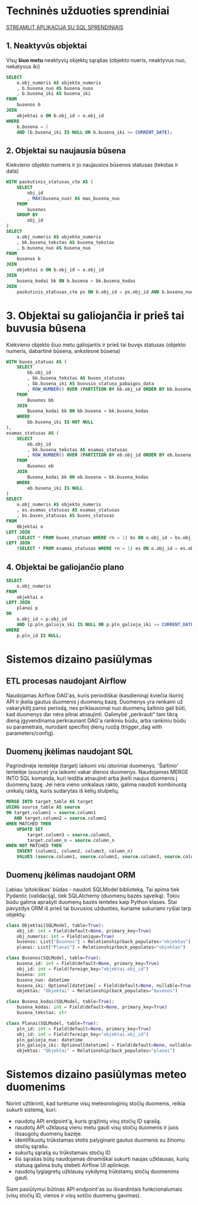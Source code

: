 # Techninės užduoties sprendiniai

[STREAMLIT APLIKACIJA SU SQL SPRENDINIAIS
](https://vytautaspliadis-sitingi-srcstremlit-app-fr6zhh.streamlit.app/)
## 1. Neaktyvūs objektai
Visų **šiuo metu** neaktyvių objektų sąrąšas (objekto nueris, neaktyvus nuo, nekatyvus iki)

```sql
SELECT 
    o.obj_numeris AS objekto_numeris
    , b.busena_nuo AS busena_nuos
    , b.busena_iki AS busena_iki
FROM 
    busenos b
JOIN 
    objektai o ON b.obj_id = o.obj_id
WHERE 
    b.busena = 2
    AND (b.busena_iki IS NULL OR b.busena_iki >= CURRENT_DATE);
```

## 2. Objektai su naujausia būsena
Kiekvieno objekto numeris ir jo naujausios būsenos statusas (tekstas ir data)

```sql
WITH paskutinis_statusas_cte AS (
    SELECT
        obj_id
        , MAX(busena_nuo) AS max_busena_nuo
    FROM
        busenos
    GROUP BY
        obj_id
)
SELECT
    o.obj_numeris AS objekto_numeris
    , bk.busena_tekstas AS busena_tekstas
    , b.busena_nuo AS busena_nuo
FROM
    busenos b
JOIN
    objektai o ON b.obj_id = o.obj_id
JOIN
    busena_kodai bk ON b.busena = bk.busena_kodas
JOIN
    paskutinis_statusas_cte ps ON b.obj_id = ps.obj_id AND b.busena_nuo = ps.max_busena_nuo;
```

# 3. Objektai su galiojančia ir prieš tai buvusia būsena
Kiekvieno objekto šiuo metu galiojantis ir prieš tai buvęs statusas (objekto numeris, dabartinė būsena, ankstesnė būsena)
```sql
WITH buves_statuas AS (
    SELECT
        bb.obj_id
        , bk.busena_tekstas AS buves_statusas
        , bb.busena_iki AS buvusio_statuso_pabaigos_data
        , ROW_NUMBER() OVER (PARTITION BY bb.obj_id ORDER BY bb.busena_iki DESC) AS rn
    FROM
        Busenos bb
    JOIN
        Busena_kodai bk ON bb.busena = bk.busena_kodas
    WHERE
        bb.busena_iki IS NOT NULL
),
esamas_statusas AS (
    SELECT
        eb.obj_id
        , bk.busena_tekstas AS esamas_statusas
        , ROW_NUMBER() OVER (PARTITION BY eb.obj_id ORDER BY eb.busena_nuo DESC) AS rn
    FROM
        Busenos eb
    JOIN
        Busena_kodai bk ON eb.busena = bk.busena_kodas
    WHERE
        eb.busena_iki IS NULL
)
SELECT
    o.obj_numeris AS objekto_numeris
    , es.esamas_statusas AS esamas_statusas
    , bs.buves_statusas AS buves_statusas
FROM
    Objektai o
LEFT JOIN
    (SELECT * FROM buves_statuas WHERE rn = 1) bs ON o.obj_id = bs.obj_id
LEFT JOIN
    (SELECT * FROM esamas_statusas WHERE rn = 1) es ON o.obj_id = es.obj_id;
```

## 4. Objektai be galiojančio plano
```sql
SELECT 
    o.obj_numeris
FROM 
    objektai o
LEFT JOIN 
    planai p
ON 
    o.obj_id = p.obj_id 
    AND (p.pln_galioja_iki IS NULL OR p.pln_galioja_iki >= CURRENT_DATE)
WHERE 
    p.pln_id IS NULL;
```

# Sistemos dizaino pasiūlymas
## ETL procesas naudojant Airflow

Naudojamas Airflow DAG'as, kuris periodiškai (kasdieniną) kviečia išorinį API ir įkelia gautus duomenis į duomenų bazę.
Duomenys yra renkami už vakarykštį paros periodą, nes priklausomai nuo duomenų šaltinio gali būti, kad duomenys dar nėra pilnai atnaujinti.
Galimybė „perkrauti“ tam tikrą dieną įgyvendinama perkraunant DAG'a rankiniu būdu, arba rankiniu būdu su parametrais, 
nurodant specifinį dienų ruožą (trigger_dag with parameters/config).

## Duomenų įkėlimas naudojant SQL

Pagrindinėje lentelėje (target) laikomi visi istoriniai duomenys. 'Šaltinio' lentelėje (source) yra laikomi vakar dienos duomenys. 
Naudojamas MERGE INTO SQL komanda, kuri leidžia atnaujinti arba įkelti naujus duomenis į duomenų bazę.
Jei nėra vieno unikalaus rakto, galima naudoti kombinuotą unikalų raktą, kuris sudarytas iš kelių stulpelių.
```sql
MERGE INTO target_table AS target
USING source_table AS source
ON target.column1 = source.column1
   AND target.column2 = source.column2
WHEN MATCHED THEN
    UPDATE SET 
        target.column3 = source.column3,
        target.column_n = source.column_n
WHEN NOT MATCHED THEN
    INSERT (column1, column2, column3, column_n)
    VALUES (source.column1, source.column2, source.column3, source.column_n);
```
## Duomenų įkėlimas naudojant ORM

Labiau 'pitokiškas' būdas - naudoti SQLModel biblioteką. Tai apima tiek Pydantic (validaciją), tiek SQLAlchemy (duomenų bazės sąveiką).
Tokiu būdu galima aprašyti duomenų bazės lenteles kaip Python klases. 
Štai pavyzdys ORM iš prieš tai buvusios užduoties, kuriame sukuriami ryšiai tarp objektų:
```python
class Objektai(SQLModel, table=True):
    obj_id: int = Field(default=None, primary_key=True)
    obj_numeris: int = Field(unique=True)
    busenos: List["Busenos"] = Relationship(back_populates="objektas")
    planai: List["Planai"] = Relationship(back_populates="objektas")

class Busenos(SQLModel, table=True):
    busena_id: int = Field(default=None, primary_key=True)
    obj_id: int = Field(foreign_key="objektai.obj_id")
    busena: int
    busena_nuo: datetime
    busena_iki: Optional[datetime] = Field(default=None, nullable=True)
    objektas: "Objektai" = Relationship(back_populates="busenos")

class Busena_kodai(SQLModel, table=True):
    busena_kodas: int = Field(default=None, primary_key=True)
    busena_tekstas: str

class Planai(SQLModel, table=True):
    pln_id: int = Field(default=None, primary_key=True)
    obj_id: int = Field(foreign_key="objektai.obj_id")
    pln_galioja_nuo: datetime
    pln_galioja_iki: Optional[datetime] = Field(default=None, nullable=True)
    objektas: "Objektai" = Relationship(back_populates="planai")
```

# Sistemos dizaino pasiūlymas meteo duomenims
Norint užtikrinti, kad turėtume visų meteorologinių stočių duomenis, reikia sukurti sistemą, kuri:
- naudotų API endpoint'ą, kuris grąžintų visų stočių ID sąrašą.
- naudotų API užklausą vienu metu gauti visų stočių duomenis ir juos išsaugotų duomenų bazėje.
- identifikuotų trūkstamas stotis palyginant gautus duomenis su žinomu stočių sąrašu.
- sukurtų sąrašą su trūkstamais stočių ID
- šis sąrašas būtų naudojamas dinamiškai sukurti naujas užklausas, kurių statusą galima butų stebeti Airflow UI aplinkoje.
- naudotų lygiagretų užklausų vykdymą trūkstamų stočių duomenims gauti.

Šiam pasiūlymui būtinas API endpoint'as su išvardintais funkcionalumais (visų stočių ID, vienos ir visų sotčio duomenų gavimas).
